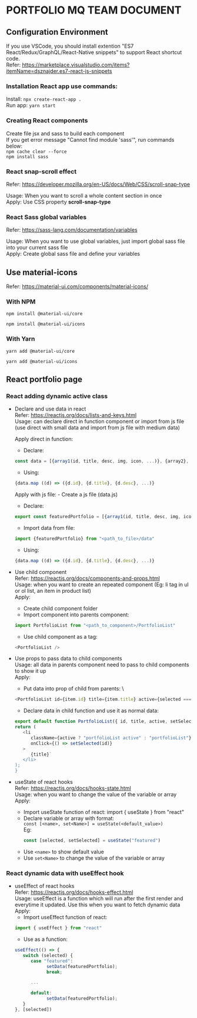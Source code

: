 # PORTFOLIO MQ TEAM DOCUMENT

## Configuration Environment

If you use VSCode, you should install extention "ES7 React/Redux/GraphQL/React-Native snippets" to support React shortcut code.\
Refer: <https://marketplace.visualstudio.com/items?itemName=dsznajder.es7-react-js-snippets>

### Installation React app use commands:

Install: `npx create-react-app .` \
Run app: `yarn start`

### Creating React components

Create file jsx and sass to build each component \
If you get error message "Cannot find module 'sass'", run commands below: \
`npm cache clear --force` \
`npm install sass`

### React snap-scroll effect

Refer: <https://developer.mozilla.org/en-US/docs/Web/CSS/scroll-snap-type>

Usage: When you want to scroll a whole content section in once \
Apply: Use CSS property **scroll-snap-type**

### React Sass global variables

Refer: <https://sass-lang.com/documentation/variables>

Usage: When you want to use global variables, just import global sass file into your current sass file \
Apply: Create global sass file and define your variables

## Use material-icons

Refer: <https://material-ui.com/components/material-icons/>

### With NPM

`npm install @material-ui/core`

`npm install @material-ui/icons`

### With Yarn

`yarn add @material-ui/core`

`yarn add @material-ui/icons`

## React portfolio page

### React adding dynamic active class

- Declare and use data in react \
  Refer: <https://reactjs.org/docs/lists-and-keys.html> \
  Usage: can declare direct in function component or import from js file (use direct with small data and import from js file with medium data)

  Apply direct in function: 
  - Declare: 
  ```javascript
  const data = [{array1(id, title, desc, img, icon, ...)}, {array2}, ...]
  ```
  - Using: 
  ```javascript
  {data.map ((d) => ({d.id}, {d.title}, {d.desc}, ...)}
  ```

  Apply with js file: - Create a js file (data.js) 
  - Declare: 
  ```javascript
  export const featuredPortfolio = [{array1(id, title, desc, img, icon, ...)}, {array2}, ...]
  ```
  - Import data from file: 
  ```javascript
  import {featuredPortfolio} from "<path_to_file>/data"
  ```
  - Using: 
  ```javascript
  {data.map ((d) => ({d.id}, {d.title}, {d.desc}, ...)}
  ```

- Use child component \
  Refer: <https://reactjs.org/docs/components-and-props.html> \
  Usage: when you want to create an repeated component (Eg: li tag in ul or ol list, an item in product list) \
  Apply:

  - Create child component folder
  - Import component into parents component: 
  ```javascript
  import PortfolioList from "<path_to_component>/PortfolioList"
  ```
  - Use child component as a tag: 
  ```javascript
  <PortfolioList />
  ```

- Use props to pass data to child components \
  Usage: all data in parents component need to pass to child components to show it up \
  Apply:
  - Put data into prop of child from parents: \
   ```javascript
   <PortfolioList id={item.id} title={item.title} active={selected === item.id} setSelected={setSelected} />
   ```
  - Declare data in child function and use it as normal data:
   ```javascript
   export default function PortfolioList({ id, title, active, setSelected }) {
   return (
      <li
         className={active ? "portfolioList active" : "portfolioList"}
         onClick={() => setSelected(id)}
      >
         {title}`
      </li>
   );
   }
   ```

- useState of react hooks \
  Refer: <https://reactjs.org/docs/hooks-state.html> \
  Usage: when you want to change the value of the variable or array \
  Apply:
  - Import useState function of react: import { useState } from "react"
  - Declare variable or array with format: \
  `const [<name>, set<Name>] = useState(<default_value>)` \
    Eg: 
    ```javascript
    const [selected, setSelected] = useState("featured")
    ```
  - Use `<name>` to show default value
  - Use `set<Name>` to change the value of the variable or array

### React dynamic data with useEffect hook

- useEffect of react hooks \
  Refer: <https://reactjs.org/docs/hooks-effect.html> \
  Usage: useEffect is a function which will run after the first render and everytime it updated. Use this when you want to fetch dynamic data \
  Apply:
  - Import useEffect function of react: 
  ```javascript
  import { useEffect } from "react"
  ```
  - Use as a function:
   ```javascript
   useEffect(() => {
      switch (selected) {
         case "featured":
               setData(featuredPortfolio);
               break;

         ...

         default:
               setData(featuredPortfolio);
      }
   }, [selected])
   ```
